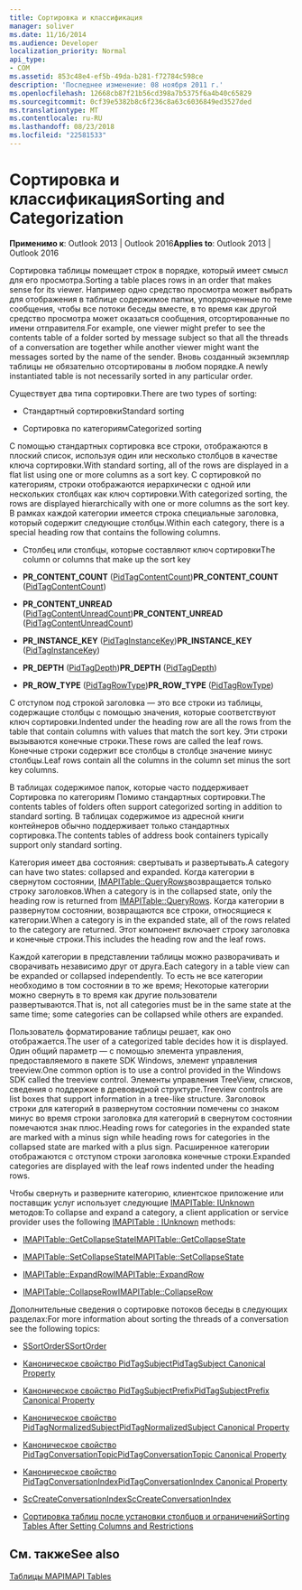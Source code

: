 ```yaml
---
title: Сортировка и классификация
manager: soliver
ms.date: 11/16/2014
ms.audience: Developer
localization_priority: Normal
api_type:
- COM
ms.assetid: 853c48e4-ef5b-49da-b281-f72784c598ce
description: 'Последнее изменение: 08 ноября 2011 г.'
ms.openlocfilehash: 12668cb87f21b56cd398a7b5375f6a4b40c65829
ms.sourcegitcommit: 0cf39e5382b8c6f236c8a63c6036849ed3527ded
ms.translationtype: MT
ms.contentlocale: ru-RU
ms.lasthandoff: 08/23/2018
ms.locfileid: "22581533"
---
```

# <a name="sorting-and-categorization"></a><span data-ttu-id="a972c-103">Сортировка и классификация</span><span class="sxs-lookup"><span data-stu-id="a972c-103">Sorting and Categorization</span></span>

 
  
<span data-ttu-id="a972c-104">**Применимо к**: Outlook 2013 | Outlook 2016</span><span class="sxs-lookup"><span data-stu-id="a972c-104">**Applies to**: Outlook 2013 | Outlook 2016</span></span> 
  
<span data-ttu-id="a972c-105">Сортировка таблицы помещает строк в порядке, который имеет смысл для его просмотра.</span><span class="sxs-lookup"><span data-stu-id="a972c-105">Sorting a table places rows in an order that makes sense for its viewer.</span></span> <span data-ttu-id="a972c-106">Например одно средство просмотра может выбрать для отображения в таблице содержимое папки, упорядоченные по теме сообщения, чтобы все потоки беседы вместе, в то время как другой средство просмотра может оказаться сообщения, отсортированные по имени отправителя.</span><span class="sxs-lookup"><span data-stu-id="a972c-106">For example, one viewer might prefer to see the contents table of a folder sorted by message subject so that all the threads of a conversation are together while another viewer might want the messages sorted by the name of the sender.</span></span> <span data-ttu-id="a972c-107">Вновь созданный экземпляр таблицы не обязательно отсортированы в любом порядке.</span><span class="sxs-lookup"><span data-stu-id="a972c-107">A newly instantiated table is not necessarily sorted in any particular order.</span></span> 
  
<span data-ttu-id="a972c-108">Существует два типа сортировки.</span><span class="sxs-lookup"><span data-stu-id="a972c-108">There are two types of sorting:</span></span>
  
- <span data-ttu-id="a972c-109">Стандартный сортировки</span><span class="sxs-lookup"><span data-stu-id="a972c-109">Standard sorting</span></span>
    
- <span data-ttu-id="a972c-110">Сортировка по категориям</span><span class="sxs-lookup"><span data-stu-id="a972c-110">Categorized sorting</span></span> 
    
<span data-ttu-id="a972c-111">С помощью стандартных сортировка все строки, отображаются в плоский список, используя один или несколько столбцов в качестве ключа сортировки.</span><span class="sxs-lookup"><span data-stu-id="a972c-111">With standard sorting, all of the rows are displayed in a flat list using one or more columns as a sort key.</span></span> <span data-ttu-id="a972c-112">С сортировкой по категориям, строки отображаются иерархически с одной или нескольких столбцах как ключ сортировки.</span><span class="sxs-lookup"><span data-stu-id="a972c-112">With categorized sorting, the rows are displayed hierarchically with one or more columns as the sort key.</span></span> <span data-ttu-id="a972c-113">В рамках каждой категории имеется строка специальные заголовка, который содержит следующие столбцы.</span><span class="sxs-lookup"><span data-stu-id="a972c-113">Within each category, there is a special heading row that contains the following columns.</span></span>
  
- <span data-ttu-id="a972c-114">Столбец или столбцы, которые составляют ключ сортировки</span><span class="sxs-lookup"><span data-stu-id="a972c-114">The column or columns that make up the sort key</span></span>
    
- <span data-ttu-id="a972c-115">**PR_CONTENT_COUNT** ([PidTagContentCount](pidtagcontentcount-canonical-property.md))</span><span class="sxs-lookup"><span data-stu-id="a972c-115">**PR_CONTENT_COUNT** ([PidTagContentCount](pidtagcontentcount-canonical-property.md))</span></span>
    
- <span data-ttu-id="a972c-116">**PR_CONTENT_UNREAD** ([PidTagContentUnreadCount](pidtagcontentunreadcount-canonical-property.md))</span><span class="sxs-lookup"><span data-stu-id="a972c-116">**PR_CONTENT_UNREAD** ([PidTagContentUnreadCount](pidtagcontentunreadcount-canonical-property.md))</span></span>
    
- <span data-ttu-id="a972c-117">**PR_INSTANCE_KEY** ([PidTagInstanceKey](pidtaginstancekey-canonical-property.md))</span><span class="sxs-lookup"><span data-stu-id="a972c-117">**PR_INSTANCE_KEY** ([PidTagInstanceKey](pidtaginstancekey-canonical-property.md))</span></span>
    
- <span data-ttu-id="a972c-118">**PR_DEPTH** ([PidTagDepth](pidtagdepth-canonical-property.md))</span><span class="sxs-lookup"><span data-stu-id="a972c-118">**PR_DEPTH** ([PidTagDepth](pidtagdepth-canonical-property.md))</span></span>
    
- <span data-ttu-id="a972c-119">**PR_ROW_TYPE** ([PidTagRowType](pidtagrowtype-canonical-property.md))</span><span class="sxs-lookup"><span data-stu-id="a972c-119">**PR_ROW_TYPE** ([PidTagRowType](pidtagrowtype-canonical-property.md))</span></span> 
    
<span data-ttu-id="a972c-120">С отступом под строкой заголовка — это все строки из таблицы, содержащие столбцы с помощью значения, которые соответствуют ключ сортировки.</span><span class="sxs-lookup"><span data-stu-id="a972c-120">Indented under the heading row are all the rows from the table that contain columns with values that match the sort key.</span></span> <span data-ttu-id="a972c-121">Эти строки вызываются конечные строки.</span><span class="sxs-lookup"><span data-stu-id="a972c-121">These rows are called the leaf rows.</span></span> <span data-ttu-id="a972c-122">Конечные строки содержит все столбцы в столбце значение минус столбцы.</span><span class="sxs-lookup"><span data-stu-id="a972c-122">Leaf rows contain all the columns in the column set minus the sort key columns.</span></span> 
  
<span data-ttu-id="a972c-123">В таблицах содержимое папок, которые часто поддерживает Сортировка по категориям Помимо стандартных сортировки.</span><span class="sxs-lookup"><span data-stu-id="a972c-123">The contents tables of folders often support categorized sorting in addition to standard sorting.</span></span> <span data-ttu-id="a972c-124">В таблицах содержимое из адресной книги контейнеров обычно поддерживает только стандартных сортировка.</span><span class="sxs-lookup"><span data-stu-id="a972c-124">The contents tables of address book containers typically support only standard sorting.</span></span> 
  
<span data-ttu-id="a972c-125">Категория имеет два состояния: свертывать и развертывать.</span><span class="sxs-lookup"><span data-stu-id="a972c-125">A category can have two states: collapsed and expanded.</span></span> <span data-ttu-id="a972c-126">Когда категории в свернутом состоянии, [IMAPITable::QueryRows](imapitable-queryrows.md)возвращается только строку заголовков.</span><span class="sxs-lookup"><span data-stu-id="a972c-126">When a category is in the collapsed state, only the heading row is returned from [IMAPITable::QueryRows](imapitable-queryrows.md).</span></span> <span data-ttu-id="a972c-127">Когда категории в развернутом состоянии, возвращаются все строки, относящиеся к категории.</span><span class="sxs-lookup"><span data-stu-id="a972c-127">When a category is in the expanded state, all of the rows related to the category are returned.</span></span> <span data-ttu-id="a972c-128">Этот компонент включает строку заголовка и конечные строки.</span><span class="sxs-lookup"><span data-stu-id="a972c-128">This includes the heading row and the leaf rows.</span></span> 
  
<span data-ttu-id="a972c-129">Каждой категории в представлении таблицы можно разворачивать и сворачивать независимо друг от друга.</span><span class="sxs-lookup"><span data-stu-id="a972c-129">Each category in a table view can be expanded or collapsed independently.</span></span> <span data-ttu-id="a972c-130">То есть не все категории необходимо в том состоянии в то же время; Некоторые категории можно свернуть в то время как другие пользователи развертываются.</span><span class="sxs-lookup"><span data-stu-id="a972c-130">That is, not all categories must be in the same state at the same time; some categories can be collapsed while others are expanded.</span></span> 
  
<span data-ttu-id="a972c-131">Пользователь форматирование таблицы решает, как оно отображается.</span><span class="sxs-lookup"><span data-stu-id="a972c-131">The user of a categorized table decides how it is displayed.</span></span> <span data-ttu-id="a972c-132">Один общий параметр — с помощью элемента управления, предоставляемого в пакете SDK Windows, элемент управления treeview.</span><span class="sxs-lookup"><span data-stu-id="a972c-132">One common option is to use a control provided in the Windows SDK called the treeview control.</span></span> <span data-ttu-id="a972c-133">Элементы управления TreeView, списков, сведения о поддержке в древовидной структуре.</span><span class="sxs-lookup"><span data-stu-id="a972c-133">Treeview controls are list boxes that support information in a tree-like structure.</span></span> <span data-ttu-id="a972c-134">Заголовок строки для категорий в развернутом состоянии помечены со знаком минус во время строки заголовка для категорий в свернутом состоянии помечаются знак плюс.</span><span class="sxs-lookup"><span data-stu-id="a972c-134">Heading rows for categories in the expanded state are marked with a minus sign while heading rows for categories in the collapsed state are marked with a plus sign.</span></span> <span data-ttu-id="a972c-135">Расширенное категории отображаются с отступом строки заголовка конечные строки.</span><span class="sxs-lookup"><span data-stu-id="a972c-135">Expanded categories are displayed with the leaf rows indented under the heading rows.</span></span> 
  
<span data-ttu-id="a972c-136">Чтобы свернуть и разверните категорию, клиентское приложение или поставщик услуг использует следующие [IMAPITable: IUnknown](imapitableiunknown.md) методов:</span><span class="sxs-lookup"><span data-stu-id="a972c-136">To collapse and expand a category, a client application or service provider uses the following [IMAPITable : IUnknown](imapitableiunknown.md) methods:</span></span> 
  
- [<span data-ttu-id="a972c-137">IMAPITable::GetCollapseState</span><span class="sxs-lookup"><span data-stu-id="a972c-137">IMAPITable::GetCollapseState</span></span>](imapitable-getcollapsestate.md)
    
- [<span data-ttu-id="a972c-138">IMAPITable::SetCollapseState</span><span class="sxs-lookup"><span data-stu-id="a972c-138">IMAPITable::SetCollapseState</span></span>](imapitable-setcollapsestate.md)
    
- [<span data-ttu-id="a972c-139">IMAPITable::ExpandRow</span><span class="sxs-lookup"><span data-stu-id="a972c-139">IMAPITable::ExpandRow</span></span>](imapitable-expandrow.md)
    
- [<span data-ttu-id="a972c-140">IMAPITable::CollapseRow</span><span class="sxs-lookup"><span data-stu-id="a972c-140">IMAPITable::CollapseRow</span></span>](imapitable-collapserow.md)
    
<span data-ttu-id="a972c-141">Дополнительные сведения о сортировке потоков беседы в следующих разделах:</span><span class="sxs-lookup"><span data-stu-id="a972c-141">For more information about sorting the threads of a conversation see the following topics:</span></span>
  
- [<span data-ttu-id="a972c-142">SSortOrder</span><span class="sxs-lookup"><span data-stu-id="a972c-142">SSortOrder</span></span>](ssortorder.md)
    
- [<span data-ttu-id="a972c-143">Каноническое свойство PidTagSubject</span><span class="sxs-lookup"><span data-stu-id="a972c-143">PidTagSubject Canonical Property</span></span>](pidtagsubject-canonical-property.md)
    
- [<span data-ttu-id="a972c-144">Каноническое свойство PidTagSubjectPrefix</span><span class="sxs-lookup"><span data-stu-id="a972c-144">PidTagSubjectPrefix Canonical Property</span></span>](pidtagsubjectprefix-canonical-property.md)
    
- [<span data-ttu-id="a972c-145">Каноническое свойство PidTagNormalizedSubject</span><span class="sxs-lookup"><span data-stu-id="a972c-145">PidTagNormalizedSubject Canonical Property</span></span>](pidtagnormalizedsubject-canonical-property.md)
    
- [<span data-ttu-id="a972c-146">Каноническое свойство PidTagConversationTopic</span><span class="sxs-lookup"><span data-stu-id="a972c-146">PidTagConversationTopic Canonical Property</span></span>](pidtagconversationtopic-canonical-property.md)
    
- [<span data-ttu-id="a972c-147">Каноническое свойство PidTagConversationIndex</span><span class="sxs-lookup"><span data-stu-id="a972c-147">PidTagConversationIndex Canonical Property</span></span>](pidtagconversationindex-canonical-property.md)
    
- [<span data-ttu-id="a972c-148">ScCreateConversationIndex</span><span class="sxs-lookup"><span data-stu-id="a972c-148">ScCreateConversationIndex</span></span>](sccreateconversationindex.md)
    
- [<span data-ttu-id="a972c-149">Сортировка таблиц после установки столбцов и ограничений</span><span class="sxs-lookup"><span data-stu-id="a972c-149">Sorting Tables After Setting Columns and Restrictions</span></span>](sorting-tables-after-setting-columns-and-restrictions.md)
    
## <a name="see-also"></a><span data-ttu-id="a972c-150">См. также</span><span class="sxs-lookup"><span data-stu-id="a972c-150">See also</span></span>



[<span data-ttu-id="a972c-151">Таблицы MAPI</span><span class="sxs-lookup"><span data-stu-id="a972c-151">MAPI Tables</span></span>](mapi-tables.md)

